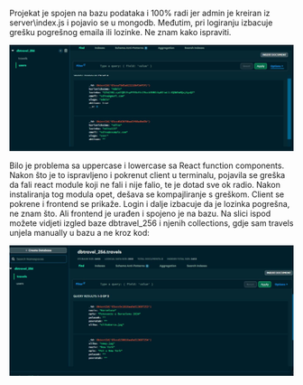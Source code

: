 Projekat je spojen na bazu podataka i 100% radi jer admin je kreiran iz server\index.js i pojavio se u mongodb. Međutim, pri logiranju izbacuje grešku pogrešnog emaila ili lozinke. Ne znam kako ispraviti.

![MongoDb user](projekatsl/mongodb1.JPG)

Bilo je problema sa uppercase i lowercase sa React function components. Nakon što je to ispravljeno i pokrenut client u terminalu, pojavila se greška da fali react module koji ne fali i nije falio, te je dotad sve ok radio. Nakon instaliranja tog modula opet, dešava se kompajliranje s greškom. Client se pokrene i frontend se prikaže. Login i dalje izbacuje da je lozinka pogrešna, ne znam što. Ali frontend je urađen i spojeno je na bazu. Na slici ispod možete vidjeti izgled baze dbtravel_256 i njenih collections, gdje sam travels unjela manually u bazu a ne kroz kod: 

![Mongo baza](projekatsl/mongodb2.JPG)

